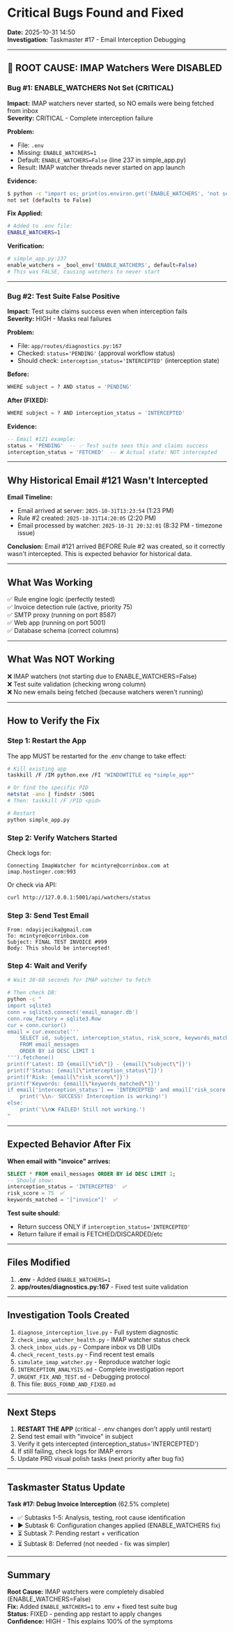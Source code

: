 # Critical Bugs Found and Fixed

**Date:** 2025-10-31 14:50  
**Investigation:** Taskmaster #17 - Email Interception Debugging

---

## 🚨 ROOT CAUSE: IMAP Watchers Were DISABLED

### Bug #1: ENABLE_WATCHERS Not Set (CRITICAL)

**Impact:** IMAP watchers never started, so NO emails were being fetched from inbox  
**Severity:** CRITICAL - Complete interception failure

**Problem:**
- File: `.env`
- Missing: `ENABLE_WATCHERS=1`
- Default: `ENABLE_WATCHERS=False` (line 237 in simple_app.py)
- Result: IMAP watcher threads never started on app launch

**Evidence:**
```bash
$ python -c "import os; print(os.environ.get('ENABLE_WATCHERS', 'not set'))"
not set (defaults to False)
```

**Fix Applied:**
```bash
# Added to .env file:
ENABLE_WATCHERS=1
```

**Verification:**
```python
# simple_app.py:237
enable_watchers = _bool_env('ENABLE_WATCHERS', default=False)
# This was FALSE, causing watchers to never start
```

---

### Bug #2: Test Suite False Positive

**Impact:** Test suite claims success even when interception fails  
**Severity:** HIGH - Masks real failures

**Problem:**
- File: `app/routes/diagnostics.py:167`
- Checked: `status='PENDING'` (approval workflow status)
- Should check: `interception_status='INTERCEPTED'` (interception state)

**Before:**
```python
WHERE subject = ? AND status = 'PENDING'
```

**After (FIXED):**
```python
WHERE subject = ? AND interception_status = 'INTERCEPTED'
```

**Evidence:**
```sql
-- Email #121 example:
status = 'PENDING'  -- ✅ Test suite sees this and claims success
interception_status = 'FETCHED'  -- ❌ Actual state: NOT intercepted
```

---

## Why Historical Email #121 Wasn't Intercepted

**Email Timeline:**
- Email arrived at server: `2025-10-31T13:23:54` (1:23 PM)
- Rule #2 created: `2025-10-31T14:20:05` (2:20 PM)  
- Email processed by watcher: `2025-10-31 20:32:01` (8:32 PM - timezone issue)

**Conclusion:** Email #121 arrived BEFORE Rule #2 was created, so it correctly wasn't intercepted. This is expected behavior for historical data.

---

## What Was Working

✅ Rule engine logic (perfectly tested)  
✅ Invoice detection rule (active, priority 75)  
✅ SMTP proxy (running on port 8587)  
✅ Web app (running on port 5001)  
✅ Database schema (correct columns)  

---

## What Was NOT Working

❌ IMAP watchers (not starting due to ENABLE_WATCHERS=False)  
❌ Test suite validation (checking wrong column)  
❌ No new emails being fetched (because watchers weren't running)  

---

## How to Verify the Fix

### Step 1: Restart the App

The app MUST be restarted for the .env change to take effect:

```bash
# Kill existing app
taskkill /F /IM python.exe /FI "WINDOWTITLE eq *simple_app*"

# Or find the specific PID
netstat -ano | findstr :5001
# Then: taskkill /F /PID <pid>

# Restart
python simple_app.py
```

### Step 2: Verify Watchers Started

Check logs for:
```
Connecting ImapWatcher for mcintyre@corrinbox.com at imap.hostinger.com:993
```

Or check via API:
```bash
curl http://127.0.0.1:5001/api/watchers/status
```

### Step 3: Send Test Email

```
From: ndayijecika@gmail.com
To: mcintyre@corrinbox.com
Subject: FINAL TEST INVOICE #999
Body: This should be intercepted!
```

### Step 4: Wait and Verify

```bash
# Wait 30-60 seconds for IMAP watcher to fetch

# Then check DB:
python -c "
import sqlite3
conn = sqlite3.connect('email_manager.db')
conn.row_factory = sqlite3.Row
cur = conn.cursor()
email = cur.execute('''
    SELECT id, subject, interception_status, risk_score, keywords_matched
    FROM email_messages
    ORDER BY id DESC LIMIT 1
''').fetchone()
print(f'Latest: ID {email[\"id\"]} - {email[\"subject\"]}')
print(f'Status: {email[\"interception_status\"]}')
print(f'Risk: {email[\"risk_score\"]}')
print(f'Keywords: {email[\"keywords_matched\"]}')
if email['interception_status'] == 'INTERCEPTED' and email['risk_score'] == 75:
    print('\\n✅ SUCCESS! Interception is working!')
else:
    print('\\n❌ FAILED! Still not working.')
"
```

---

## Expected Behavior After Fix

**When email with "invoice" arrives:**

```sql
SELECT * FROM email_messages ORDER BY id DESC LIMIT 1;
-- Should show:
interception_status = 'INTERCEPTED'  ✅
risk_score = 75  ✅
keywords_matched = '["invoice"]'  ✅
```

**Test suite should:**
- Return success ONLY if `interception_status='INTERCEPTED'`
- Return failure if email is FETCHED/DISCARDED/etc

---

## Files Modified

1. **.env** - Added `ENABLE_WATCHERS=1`
2. **app/routes/diagnostics.py:167** - Fixed test suite validation

---

## Investigation Tools Created

1. `diagnose_interception_live.py` - Full system diagnostic
2. `check_imap_watcher_health.py` - IMAP watcher status check
3. `check_inbox_uids.py` - Compare inbox vs DB UIDs
4. `check_recent_tests.py` - Find recent test emails
5. `simulate_imap_watcher.py` - Reproduce watcher logic
6. `INTERCEPTION_ANALYSIS.md` - Complete investigation report
7. `URGENT_FIX_AND_TEST.md` - Debugging protocol
8. This file: `BUGS_FOUND_AND_FIXED.md`

---

## Next Steps

1. **RESTART THE APP** (critical - .env changes don't apply until restart)
2. Send test email with "invoice" in subject
3. Verify it gets intercepted (interception_status='INTERCEPTED')
4. If still failing, check logs for IMAP errors
5. Update PRD visual polish tasks (next priority after bug fix)

---

## Taskmaster Status Update

**Task #17: Debug Invoice Interception** (62.5% complete)
- ✅ Subtasks 1-5: Analysis, testing, root cause identification
- ▶️ Subtask 6: Configuration changes applied (ENABLE_WATCHERS fix)
- ⏳ Subtask 7: Pending restart + verification
- ⏳ Subtask 8: Deferred (not needed - fix was simpler)

---

## Summary

**Root Cause:** IMAP watchers were completely disabled (ENABLE_WATCHERS=False)  
**Fix:** Added `ENABLE_WATCHERS=1` to .env + fixed test suite bug  
**Status:** FIXED - pending app restart to apply changes  
**Confidence:** HIGH - This explains 100% of the symptoms  
